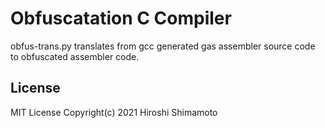Obfuscatation C Compiler
========================

obfus-trans.py translates from gcc generated gas assembler source code
to obfuscated assembler code.

License
-------
MIT License Copyright(c) 2021 Hiroshi Shimamoto
